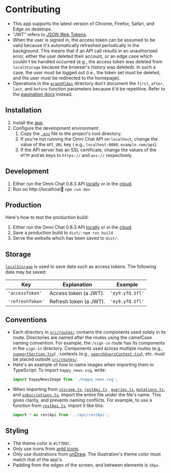 # Contributing

- This app supports the latest version of Chrome, Firefox, Safari, and Edge on desktops.
- "JWT" refers to [JSON Web Tokens](https://jwt.io/).
- When the user is signed in, the access token can be assumed to be valid because it's automatically refreshed
  periodically in the background. This means that if an API call results in an unauthorized error, either the user
  deleted their account, or an edge case which couldn't be handled occurred (e.g., the access token was deleted
  from `localStorage` because the browser's history was deleted). In such a case, the user must be logged out (i.e., the
  token set must be deleted, and the user must be redirected to the homepage).
- Operations in the [`graphQlApi`](src/api/graphQlApi) directory don't document the `first`, `after`, `last`,
  and `before` function parameters because it'd be repetitive. Refer to
  the [pagination docs](https://github.com/neelkamath/omni-chat/blob/v0.8.3/docs/api.md#pagination) instead.

## Installation

1. Install the [app](docs/install.md).
1. Configure the development environment:
    1. Copy the [`.env`](docs/.env) file to the project's root directory.
    1. If you're not running the Omni Chat API on `localhost`, change the value of the `API_URL` key (
       e.g., `localhost:8080`, `example.com/api`).
    1. If the API server has an SSL certificate, change the values of the `HTTP` and `WS` keys to `https://`
       and `wss://` respectively.

## Development

1. Either run the Omni Chat 0.8.3
   API [locally](https://github.com/neelkamath/omni-chat/blob/v0.8.3/docs/docker-compose.md) or in
   the [cloud](https://github.com/neelkamath/omni-chat/blob/v0.8.3/docs/cloud.md).
1. Run on http://localhost:1234: `npm run dev`

## Production

Here's how to test the production build:

1. Either run the Omni Chat 0.8.3
   API [locally](https://github.com/neelkamath/omni-chat/blob/v0.8.3/docs/docker-compose.md) or in
   the [cloud](https://github.com/neelkamath/omni-chat/blob/v0.8.3/docs/cloud.md).
1. Save a production build to `dist/`: `npm run build`
1. Serve the website which has been saved to `dist/`.

## Storage

[`localStorage`](https://developer.mozilla.org/en-US/docs/Web/API/Window/localStorage) is used to save data such as
access tokens. The following data may be saved:

|Key|Explanation|Example|
|---|---|---|
|`'accessToken'`|Access token (a JWT).|`'ey9.yfQ.Sfl'`|
|`'refreshToken'`|Refresh token (a JWT).|`'ey9.yfQ.Sfl'`|

## Conventions

- Each directory in [`src/routes/`](src/routes) contains the components used solely in its route. Directories are named
  after the routes using the camelCase naming convention. For example, the `/sign-in` route has its components in
  the `sign-in` directory. Components used across multiple routes (e.g., [`supportSection.tsx`](src/supportSection.tsx))
  , contexts (e.g., [`searchUsersContext.tsx`](src/searchUsersContext.tsx)), etc. must be placed
  outside [`src/routes/`](src/routes).
- Here's an example of how to name images when importing them in TypeScript: To import `happy_news.svg`, write:
    ```ts
    import happyNewsImage from './happy_news.svg';
    ```
- When importing from [`storage.ts`](src/storage.ts), [`restApi.ts`](src/api/restApi.ts)
  , [`queries.ts`](src/api/graphQlApi/queries.ts), [`mutations.ts`](src/api/graphQlApi/mutations.ts),
  and [`subscriptions.ts`](src/api/graphQlApi/subscriptions.ts), import the entire file under the file's name. This
  gives clarity, and prevents naming conflicts. For example, to use a function from [`restApi.ts`](src/api/restApi.ts),
  import it like this:
    ```ts
    import * as restApi from '../api/restApi';
    ```

## Styling

- The theme color is `#177DDC`.
- Only use icons from [antd icons](https://ant.design/components/icon/).
- Only use illustrations from [unDraw](https://undraw.co/). The illustration's theme color must match that of the app's.
- Padding from the edges of the screen, and between elements is `16px`.
